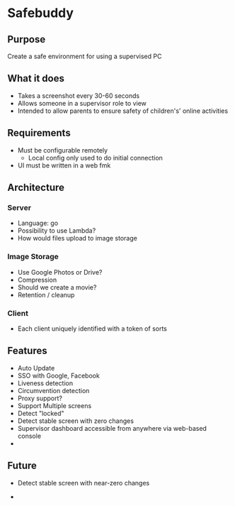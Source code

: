 # Safebuddy

## Purpose
Create a safe environment for using a supervised PC

## What it does
- Takes a screenshot every 30-60 seconds
- Allows someone in a supervisor role to view
- Intended to allow parents to ensure safety of children's' online activities

## Requirements

 - Must be configurable remotely
	 - Local config only used to do initial connection
 - UI must be written in a web fmk

## Architecture
### Server
- Language: go
- Possibility to use Lambda?
- How would files upload to image storage
### Image Storage
 - Use Google Photos or Drive?
 - Compression
 - Should we create a movie?
 - Retention / cleanup
 ### Client
 - Each client uniquely identified with a token of sorts

## Features
- Auto Update
- SSO with Google, Facebook
- Liveness detection
- Circumvention detection
- Proxy support?
- Support Multiple screens
- Detect "locked"
- Detect stable screen with zero changes
- Supervisor dashboard accessible from anywhere via web-based console
- 

## Future
- Detect stable screen with near-zero changes

- 
<!--stackedit_data:
eyJoaXN0b3J5IjpbMTU2MzU4NTYyNywxOTA3MTQwMzY3LC0xNj
A4OTcyMzMsLTEyODY4MjQ5MDNdfQ==
-->
